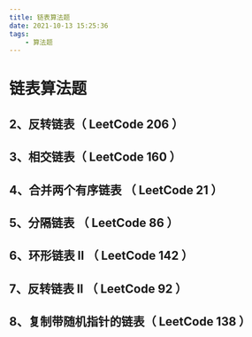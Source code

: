 ```yaml
---
title: 链表算法题
date: 2021-10-13 15:25:36
tags: 
    - 算法题
---
```


# 链表算法题

## 2、反转链表（ LeetCode 206 ）

## 3、相交链表（ LeetCode 160 ）

## 4、合并两个有序链表 （ LeetCode 21 ）

## 5、分隔链表 （ LeetCode 86 ）

## 6、环形链表 II （ LeetCode 142 ）

## 7、反转链表 II （ LeetCode 92 ）

## 8、复制带随机指针的链表（ LeetCode 138 ）